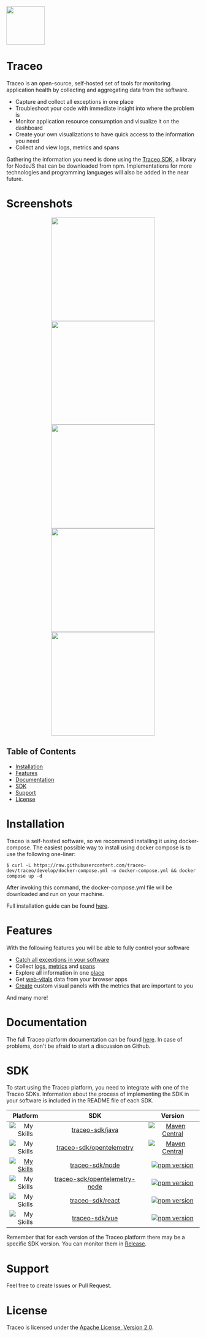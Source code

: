 <img src="https://github.com/traceo-dev/traceo/blob/develop/public/packages/app/public/traceo-fav.PNG" width="100px">

# Traceo
Traceo is an open-source, self-hosted set of tools for monitoring application health by collecting and aggregating data from the software. 

- Capture and collect all exceptions in one place
- Troubleshoot your code with immediate insight into where the problem is
- Monitor application resource consumption and visualize it on the dashboard
- Create your own visualizations to have quick access to the information you need
- Collect and view logs, metrics and spans

Gathering the information you need is done using the [Traceo SDK](https://github.com/traceo-io/traceo-node), a library for NodeJS that can be downloaded from npm. Implementations for more technologies and programming languages will also be added in the near future.


# Screenshots
<p align="center">
  <img src="https://github.com/traceo-io/traceo/raw/develop/.github/screenshots/v1.2.0/traceo-incident.PNG" width="270">
  <img src="https://github.com/traceo-io/traceo/raw/develop/.github/screenshots/v1.2.0/traceo-dashboard.PNG" width="270">
  <img src="https://github.com/traceo-io/traceo/raw/develop/.github/screenshots/v1.2.0/traceo-dashboard-panel.PNG" width="270">
  <img src="https://github.com/traceo-io/traceo/raw/develop/.github/screenshots/v1.2.0/traceo-explore-metrics.PNG" width="270">
  <img src="https://github.com/traceo-io/traceo/raw/develop/.github/screenshots/traceo-web-perf.PNG" width="270">
</p>

## Table of Contents

- [Installation](#installation)
- [Features](#features)
- [Documentation](#documentation)
- [SDK](#sdk)
- [Support](#support)
- [License](#license)
  
# Installation
Traceo is self-hosted software, so we recommend installing it using docker-compose. The easiest possible way to install using docker compose is to use the following one-liner:

```
$ curl -L https://raw.githubusercontent.com/traceo-dev/traceo/develop/docker-compose.yml -o docker-compose.yml && docker compose up -d
```
After invoking this command, the docker-compose.yml file will be downloaded and run on your machine.

Full installation guide can be found [here](https://github.com/traceo-dev/traceo/blob/develop/INSTALL.md).

# Features
With the following features you will be able to fully control your software

- [Catch all exceptions in your software](https://github.com/traceo-dev/traceo-javascript/tree/develop/packages/node#incidents-handling)
- Collect [logs](https://github.com/traceo-dev/traceo-javascript/blob/develop/packages/node/README.md#logger), [metrics](https://github.com/traceo-dev/traceo-javascript/blob/develop/packages/opentelemetry-node/README.md#metrics) and [spans](https://github.com/traceo-dev/traceo-javascript/blob/develop/packages/opentelemetry-node/README.md#spans)
- Explore all information in one [place](https://github.com/traceo-dev/traceo/blob/develop/DOCUMENTATION.md#dashboards)
- Get [web-vitals](https://github.com/traceo-dev/traceo-javascript/tree/develop/packages/react#performance) data from your browser apps
- [Create](https://github.com/traceo-dev/traceo/blob/develop/DOCUMENTATION.md#create-new-panel) custom visual panels with the metrics that are important to you

And many more!

# Documentation
The full Traceo platform documentation can be found [here](https://github.com/traceo-dev/traceo/blob/develop/DOCUMENTATION.md). In case of problems, don't be afraid to start a discussion on Github.

# SDK
To start using the Traceo platform, you need to integrate with one of the Traceo SDKs. Information about the process of implementing the SDK in your software is included in the README file of each SDK.

| Platform | SDK  | Version   |
| :---: | :---: | :---: |
| ![My Skills](https://skillicons.dev/icons?i=java&perLine=1) | [traceo-sdk/java](https://github.com/traceo-dev/traceo-java/blob/master/traceo-sdk/README.md)  | [![Maven Central](https://maven-badges.herokuapp.com/maven-central/org.traceo/traceo-sdk/badge.svg)](https://maven-badges.herokuapp.com/maven-central/org.traceo/traceo-sdk/) |
| ![My Skills](https://skillicons.dev/icons?i=java&perLine=1) | [traceo-sdk/opentelemetry](https://github.com/traceo-dev/traceo-java/blob/master/traceo-sdk-opentelemetry/README.md) |[![Maven Central](https://maven-badges.herokuapp.com/maven-central/org.traceo/traceo-sdk-opentelemetry/badge.svg)](https://maven-badges.herokuapp.com/maven-central/org.traceo/traceo-sdk-opentelemetry/) |
| [![My Skills](https://skillicons.dev/icons?i=js&perLine=1)](https://skillicons.dev) | [traceo-sdk/node](https://github.com/traceo-dev/traceo-sdk/tree/develop/packages/node)  | [![npm version](https://badge.fury.io/js/@traceo-sdk%2Fnode.svg)](https://badge.fury.io/js/@traceo-sdk%2Fnode) |
| ![My Skills](https://skillicons.dev/icons?i=js&perLine=1) |  [traceo-sdk/opentelemetry-node](https://github.com/traceo-dev/traceo-sdk/tree/develop/packages/opentelemetry-node)  |  [![npm version](https://badge.fury.io/js/@traceo-sdk%2Fopentelemetry-node.svg)](https://badge.fury.io/js/@traceo-sdk%2Fopentelemetry-node) |
| ![My Skills](https://skillicons.dev/icons?i=react&perLine=1) | [traceo-sdk/react](https://github.com/traceo-dev/traceo-sdk/tree/develop/packages/react)  | [![npm version](https://badge.fury.io/js/@traceo-sdk%2Freact.svg)](https://badge.fury.io/js/@traceo-sdk%2Freact) |
| ![My Skills](https://skillicons.dev/icons?i=vue&perLine=1) | [traceo-sdk/vue](https://github.com/traceo-dev/traceo-sdk/tree/develop/packages/vue) | [![npm version](https://badge.fury.io/js/@traceo-sdk%2Fvue.svg)](https://badge.fury.io/js/@traceo-sdk%2Fvue) |


Remember that for each version of the Traceo platform there may be a specific SDK version. You can monitor them in [Release](https://github.com/traceo-dev/traceo/releases).

# Support
Feel free to create Issues or Pull Request.

# License
Traceo is licensed under the [Apache License, Version 2.0](https://github.com/traceo-dev/traceo/blob/main/LICENSE).
